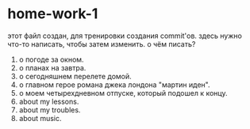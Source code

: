 # home-work-1
этот файл создан, для тренировки создания commit'ов.
здесь нужно что-то написать, чтобы затем изменить.
о чём писать?
1. о погоде за окном.
2. о планах на завтра.
3. о сегодняшнем перелете домой.
4. о главном герое романа джека лондона "мартин иден".
5. о моем четырехдневном отпуске, который подошел к концу.
6. about my lessons.
7. about my troubles.
8. about music.
